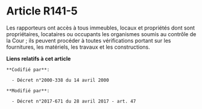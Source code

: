 # Article R141-5

Les rapporteurs ont accès à tous immeubles, locaux et propriétés dont sont propriétaires, locataires ou occupants les
organismes soumis au contrôle de la Cour ; ils peuvent procéder à toutes vérifications portant sur les fournitures, les
matériels, les travaux et les constructions.

**Liens relatifs à cet article**

	**Codifié par**:

	  - Décret n°2000-338 du 14 avril 2000

	**Modifié par**:

	  - Décret n°2017-671 du 28 avril 2017 - art. 47

